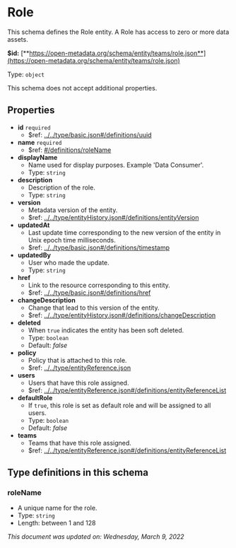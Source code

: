 # Role

This schema defines the Role entity. A Role has access to zero or more data assets.

**$id:** [**https://open-metadata.org/schema/entity/teams/role.json**](https://open-metadata.org/schema/entity/teams/role.json)

Type: `object`

This schema does not accept additional properties.

## Properties

* **id** `required`
  * $ref: [../../type/basic.json#/definitions/uuid](../types/basic.md#uuid)
* **name** `required`
  * $ref: [#/definitions/roleName](role.md#rolename)
* **displayName**
  * Name used for display purposes. Example 'Data Consumer'.
  * Type: `string`
* **description**
  * Description of the role.
  * Type: `string`
* **version**
  * Metadata version of the entity.
  * $ref: [../../type/entityHistory.json#/definitions/entityVersion](../types/entityhistory.md#entityversion)
* **updatedAt**
  * Last update time corresponding to the new version of the entity in Unix epoch time milliseconds.
  * $ref: [../../type/basic.json#/definitions/timestamp](../types/basic.md#timestamp)
* **updatedBy**
  * User who made the update.
  * Type: `string`
* **href**
  * Link to the resource corresponding to this entity.
  * $ref: [../../type/basic.json#/definitions/href](../types/basic.md#href)
* **changeDescription**
  * Change that lead to this version of the entity.
  * $ref: [../../type/entityHistory.json#/definitions/changeDescription](../types/entityhistory.md#changedescription)
* **deleted**
  * When `true` indicates the entity has been soft deleted.
  * Type: `boolean`
  * Default: _false_
* **policy**
  * Policy that is attached to this role.
  * $ref: [../../type/entityReference.json](../types/entityreference.md)
* **users**
  * Users that have this role assigned.
  * $ref: [../../type/entityReference.json#/definitions/entityReferenceList](../types/entityreference.md#entityreferencelist)
* **defaultRole**
  * If `true`, this role is set as default role and will be assigned to all users.
  * Type: `boolean`
  * Default: _false_
* **teams**
  * Teams that have this role assigned.
  * $ref: [../../type/entityReference.json#/definitions/entityReferenceList](../types/entityreference.md#entityreferencelist)

## Type definitions in this schema

### roleName

* A unique name for the role.
* Type: `string`
* Length: between 1 and 128

_This document was updated on: Wednesday, March 9, 2022_
